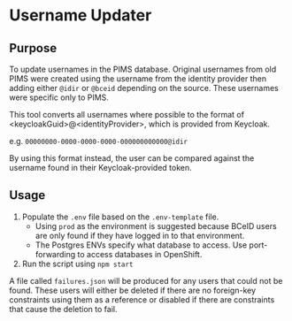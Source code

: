 # Username Updater

## Purpose

To update usernames in the PIMS database. Original usernames from old PIMS were created using the username from the identity provider then adding either `@idir` or `@bceid` depending on the source. These usernames were specific only to PIMS.

This tool converts all usernames where possible to the format of \<keycloakGuid>@\<identityProvider>, which is provided from Keycloak.

e.g. `00000000-0000-0000-0000-000000000000@idir`

By using this format instead, the user can be compared against the username found in their Keycloak-provided token.

## Usage

1. Populate the `.env` file based on the `.env-template` file. 
    - Using `prod` as the environment is suggested because BCeID users are only found if they have logged in to that environment.
    - The Postgres ENVs specify what database to access. Use port-forwarding to access databases in OpenShift.
2. Run the script using `npm start`

A file called `failures.json` will be produced for any users that could not be found. 
These users will either be deleted if there are no foreign-key constraints using them as a reference or disabled if there are constraints that cause the deletion to fail.
